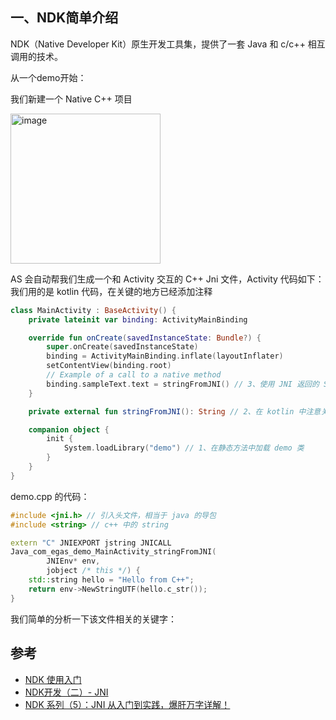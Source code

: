 ## 一、NDK简单介绍

NDK（Native Developer Kit）原生开发工具集，提供了一套 Java 和 c/c++ 相互调用的技术。

从一个demo开始：

我们新建一个 Native C++ 项目

<img width="240" alt="image" src="https://user-images.githubusercontent.com/17560388/192934644-766b2e2a-4b49-4476-918a-d886d78c26ff.png">

AS 会自动帮我们生成一个和 Activity 交互的 C++ Jni 文件，Activity 代码如下：我们用的是 kotlin 代码，在关键的地方已经添加注释

```kotlin
class MainActivity : BaseActivity() {
    private lateinit var binding: ActivityMainBinding

    override fun onCreate(savedInstanceState: Bundle?) {
        super.onCreate(savedInstanceState)
        binding = ActivityMainBinding.inflate(layoutInflater)
        setContentView(binding.root)
        // Example of a call to a native method
        binding.sampleText.text = stringFromJNI() // 3、使用 JNI 返回的 String
    }

    private external fun stringFromJNI(): String // 2、在 kotlin 中注意关键字是 external, 在 Java 中是 native 关键字

    companion object {
        init {
            System.loadLibrary("demo") // 1、在静态方法中加载 demo 类
        }
    }
}
```
demo.cpp 的代码：

```c++
#include <jni.h> // 引入头文件，相当于 java 的导包
#include <string> // c++ 中的 string

extern "C" JNIEXPORT jstring JNICALL
Java_com_egas_demo_MainActivity_stringFromJNI(
        JNIEnv* env,
        jobject /* this */) {
    std::string hello = "Hello from C++";
    return env->NewStringUTF(hello.c_str());
}
```
我们简单的分析一下该文件相关的关键字：



## 参考

- [NDK 使用入门](https://developer.android.google.cn/ndk/guides)
- [NDK开发（二）- JNI](https://www.jianshu.com/p/b0260cf9370f)
- [NDK 系列（5）：JNI 从入门到实践，爆肝万字详解！](https://www.jianshu.com/p/5f48a9190d9d)

